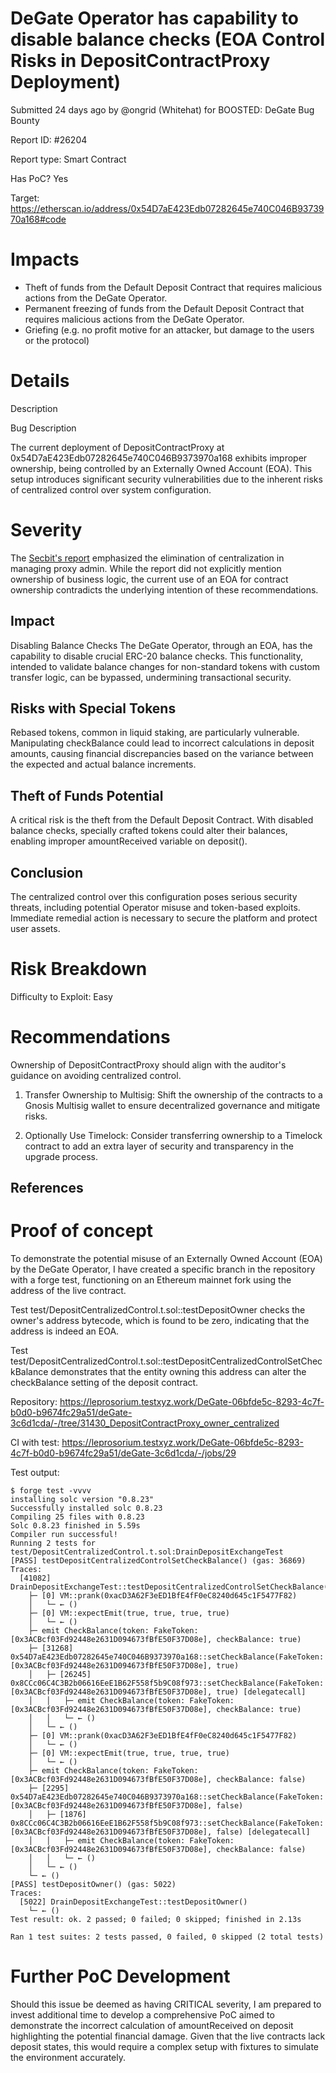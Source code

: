 # DeGate Operator has capability to disable balance checks (EOA Control Risks in DepositContractProxy Deployment)

Submitted 24 days ago by @ongrid (Whitehat) for BOOSTED: DeGate Bug Bounty

Report ID: #26204

Report type: Smart Contract

Has PoC? Yes

Target: https://etherscan.io/address/0x54D7aE423Edb07282645e740C046B9373970a168#code

# Impacts
- Theft of funds from the Default Deposit Contract that requires malicious actions from the DeGate Operator.
- Permanent freezing of funds from the Default Deposit Contract that requires malicious actions from the DeGate Operator.
- Griefing (e.g. no profit motive for an attacker, but damage to the users or the protocol)

# Details

Description

Bug Description

The current deployment of DepositContractProxy at 0x54D7aE423Edb07282645e740C046B9373970a168 exhibits improper ownership, being controlled by an Externally Owned Account (EOA). This setup introduces significant security vulnerabilities due to the inherent risks of centralized control over system configuration.

# Severity
The [Secbit's report](https://github.com/degatedev/protocols/commit/180138015197c886ec3c87efa8bf0031b653359f#commitcomment-132582143) emphasized the elimination of centralization in managing proxy admin. While the report did not explicitly mention ownership of business logic, the current use of an EOA for contract ownership contradicts the underlying intention of these recommendations.

## Impact
Disabling Balance Checks
The DeGate Operator, through an EOA, has the capability to disable crucial ERC-20 balance checks. This functionality, intended to validate balance changes for non-standard tokens with custom transfer logic, can be bypassed, undermining transactional security.

## Risks with Special Tokens
Rebased tokens, common in liquid staking, are particularly vulnerable. Manipulating checkBalance could lead to incorrect calculations in deposit amounts, causing financial discrepancies based on the variance between the expected and actual balance increments.

## Theft of Funds Potential
A critical risk is the theft from the Default Deposit Contract. With disabled balance checks, specially crafted tokens could alter their balances, enabling improper amountReceived variable on deposit().

## Conclusion
The centralized control over this configuration poses serious security threats, including potential Operator misuse and token-based exploits. Immediate remedial action is necessary to secure the platform and protect user assets.

# Risk Breakdown
Difficulty to Exploit: Easy

# Recommendations
Ownership of DepositContractProxy should align with the auditor's guidance on avoiding centralized control.

1. Transfer Ownership to Multisig: Shift the ownership of the contracts to a Gnosis Multisig wallet to ensure decentralized governance and mitigate risks.

2. Optionally Use Timelock: Consider transferring ownership to a Timelock contract to add an extra layer of security and transparency in the upgrade process.

## References
# Proof of concept
To demonstrate the potential misuse of an Externally Owned Account (EOA) by the DeGate Operator, I have created a specific branch in the repository with a forge test, functioning on an Ethereum mainnet fork using the address of the live contract.

Test test/DepositCentralizedControl.t.sol::testDepositOwner checks the owner's address bytecode, which is found to be zero, indicating that the address is indeed an EOA.

Test test/DepositCentralizedControl.t.sol::testDepositCentralizedControlSetCheckBalance demonstrates that the entity owning this address can alter the checkBalance setting of the deposit contract.

Repository: https://leprosorium.testxyz.work/DeGate-06bfde5c-8293-4c7f-b0d0-b9674fc29a51/deGate-3c6d1cda/-/tree/31430_DepositContractProxy_owner_centralized

CI with test: https://leprosorium.testxyz.work/DeGate-06bfde5c-8293-4c7f-b0d0-b9674fc29a51/deGate-3c6d1cda/-/jobs/29

Test output:
```
$ forge test -vvvv
installing solc version "0.8.23"
Successfully installed solc 0.8.23
Compiling 25 files with 0.8.23
Solc 0.8.23 finished in 5.59s
Compiler run successful!
Running 2 tests for test/DepositCentralizedControl.t.sol:DrainDepositExchangeTest
[PASS] testDepositCentralizedControlSetCheckBalance() (gas: 36869)
Traces:
  [41082] DrainDepositExchangeTest::testDepositCentralizedControlSetCheckBalance()
    ├─ [0] VM::prank(0xacD3A62F3eED1BfE4fF0eC8240d645c1F5477F82)
    │   └─ ← ()
    ├─ [0] VM::expectEmit(true, true, true, true)
    │   └─ ← ()
    ├─ emit CheckBalance(token: FakeToken: [0x3ACBcf03Fd92448e2631D094673fBfE50F37D08e], checkBalance: true)
    ├─ [31268] 0x54D7aE423Edb07282645e740C046B9373970a168::setCheckBalance(FakeToken: [0x3ACBcf03Fd92448e2631D094673fBfE50F37D08e], true)
    │   ├─ [26245] 0x8CCc06C4C3B2b06616EeE1B62F558f5b9C08f973::setCheckBalance(FakeToken: [0x3ACBcf03Fd92448e2631D094673fBfE50F37D08e], true) [delegatecall]
    │   │   ├─ emit CheckBalance(token: FakeToken: [0x3ACBcf03Fd92448e2631D094673fBfE50F37D08e], checkBalance: true)
    │   │   └─ ← ()
    │   └─ ← ()
    ├─ [0] VM::prank(0xacD3A62F3eED1BfE4fF0eC8240d645c1F5477F82)
    │   └─ ← ()
    ├─ [0] VM::expectEmit(true, true, true, true)
    │   └─ ← ()
    ├─ emit CheckBalance(token: FakeToken: [0x3ACBcf03Fd92448e2631D094673fBfE50F37D08e], checkBalance: false)
    ├─ [2295] 0x54D7aE423Edb07282645e740C046B9373970a168::setCheckBalance(FakeToken: [0x3ACBcf03Fd92448e2631D094673fBfE50F37D08e], false)
    │   ├─ [1876] 0x8CCc06C4C3B2b06616EeE1B62F558f5b9C08f973::setCheckBalance(FakeToken: [0x3ACBcf03Fd92448e2631D094673fBfE50F37D08e], false) [delegatecall]
    │   │   ├─ emit CheckBalance(token: FakeToken: [0x3ACBcf03Fd92448e2631D094673fBfE50F37D08e], checkBalance: false)
    │   │   └─ ← ()
    │   └─ ← ()
    └─ ← ()
[PASS] testDepositOwner() (gas: 5022)
Traces:
  [5022] DrainDepositExchangeTest::testDepositOwner()
    └─ ← ()
Test result: ok. 2 passed; 0 failed; 0 skipped; finished in 2.13s
 
Ran 1 test suites: 2 tests passed, 0 failed, 0 skipped (2 total tests)
```
# Further PoC Development
Should this issue be deemed as having CRITICAL severity, I am prepared to invest additional time to develop a comprehensive PoC aimed to demonstrate the incorrect calculation of amountReceived on deposit highlighting the potential financial damage. Given that the live contracts lack deposit states, this would require a complex setup with fixtures to simulate the environment accurately.
